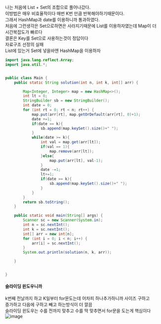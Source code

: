 나는 처음에 List + Set의 조합으로 풀어나갔다. <br>
이방법은 매우 비효율적이다 매번 K번 만큼 반복해야하기때문이다. <br>
그래서 HashMap과 date를 이용하니까 통과하였다. <br>
처음에 그런생각은 Set으로하면은 사라지기때문에 List를 이용하자였는데 Map이 더 시간복잡도가 빠르다 <br>
결론은 Key를 Set으로 사용하는것이 정답이다 <br>
자료구조 선정의 실패 <br>
List에 있는거 Set에 넣을바엔 HashMap을 이용하자 <br>
```java
import java.lang.reflect.Array;
import java.util.*;


public class Main {
    public static String solution(int n, int k, int[] arr) {

        Map<Integer, Integer> map = new HashMap<>();
        int lt = 0;
        StringBuilder sb = new StringBuilder();
        int date = 0;
        for (int rt = 0; rt < n; rt++) {
            map.put(arr[rt], map.getOrDefault(arr[rt], 0)+1);
            date +=1;
            if(date == k){
                sb.append(map.keySet().size()+" ");
            }
            while(date >= k){
                int val = map.get(arr[lt]);
                if(val == 1){
                    map.remove(arr[lt]);
                }else{
                    map.put(arr[lt], val-1);
                }
                date -=1;
                lt+=1;
                if(date == k){
                    sb.append(map.keySet().size()+" ");
                }
            }
        }
        return sb.toString();
    }

    public static void main(String[] args) {
        Scanner sc = new Scanner(System.in);
        int n = sc.nextInt();
        int k = sc.nextInt();
        int[] arr = new int[n];
        for (int i = 0; i < n; i++) {
            arr[i] = sc.nextInt();
        }
        System.out.println(solution(n, k, arr));

    }


}
```


#### 슬라이딩 윈도우니까
k번째 전날까지 하고 K일부터 for문도는데 어차피 하나추가하니까 사이즈 구하고  <br> 
증가하고 다음에 구하고 빼고 하는방식이 더 깔끔 <br>
슬라이딩 윈도우는 수를 전까지 맞추고 수를 딱 맞추면서 for문을 도는게 핵심이다 <br>
![image](https://github.com/cwangg897/learning/assets/79621675/1caafe79-7454-412c-a40d-2a4587744d76)
